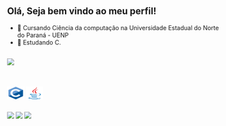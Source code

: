 ## Olá, Seja bem vindo ao meu perfil! 

- 🔭 Cursando Ciência da computação  na Universidade Estadual do Norte do Paraná - UENP
- 🌱 Estudando C.

##
<picture>
  <source
    srcset="https://github-readme-stats.vercel.app/api?username=Juuhgb&show_icons=true&theme=dark"
    media="(prefers-color-scheme: dark)"
  />
  <source
    srcset="https://github-readme-stats.vercel.app/api?username=Juuhgb&show_icons=true"
    media="(prefers-color-scheme: light), (prefers-color-scheme: no-preference)"
  />
  <img src="https://github-readme-stats.vercel.app/api?username=Juuhgb&show_icons=true" />
</picture>

##

  <div style="display: inline_block"><br>
  <img align="center" alt="Ju-C" height="30" width="40" src="https://raw.githubusercontent.com/devicons/devicon/master/icons/c/c-original.svg">
    <img align="center" alt="Ju-Java" height="30" width="40" src="https://raw.githubusercontent.com/devicons/devicon/master/icons/java/java-original.svg">
</div>

##
 
<div> 
  <a href="https://www.instagram.com/juuhgb/" target="_blank"><img src="https://img.shields.io/badge/-Instagram-%23E4405F?style=for-the-badge&logo=instagram&logoColor=white" target="_blank"></a>
  <a href = "mailto:juliana.g.bello@gmail.com"><img src="https://img.shields.io/badge/-Gmail-%23333?style=for-the-badge&logo=gmail&logoColor=white" target="_blank"></a>
  <a href="https://www.linkedin.com/in/juliana-góes-bello-5a0b99271/" target="_blank"><img src="https://img.shields.io/badge/-LinkedIn-%230077B5?style=for-the-badge&logo=linkedin&logoColor=white" target="_blank"></a>   
</div>
